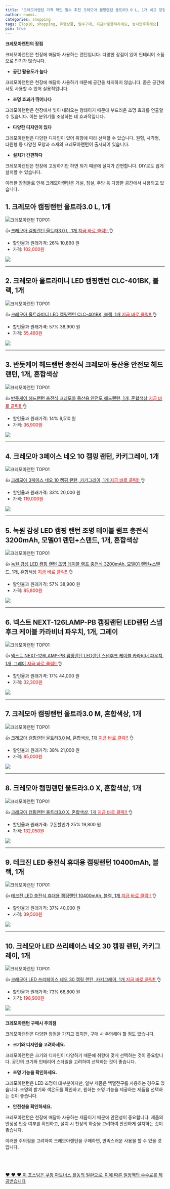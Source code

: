 ```yaml
---
title: "크레모아랜턴 가격 확인 필수 추천 크레모아 캠핑랜턴 울트라3.0 L, 1개 비교 장점 구매가이드"
author: eunmi.
categories: shopping
tags: [Top10, shopping, 유행상품, 필수구매, 지금바로클릭하세요, 놓치면후회해요]
pin: true
---
```

**크레모아랜턴의 장점**

크레모아랜턴은 천장에 매달아 사용하는 랜턴입니다. 다양한 장점이 있어 인테리어 소품으로 인기가 많습니다.

* **공간 활용도가 높다**

크레모아랜턴은 천장에 매달아 사용하기 때문에 공간을 차지하지 않습니다. 좁은 공간에서도 사용할 수 있어 실용적입니다.

* **조명 효과가 뛰어나다**

크레모아랜턴은 천장에서 빛이 내려오는 형태이기 때문에 부드러운 조명 효과를 연출할 수 있습니다. 이는 분위기를 조성하는 데 효과적입니다.

* **다양한 디자인이 있다**

크레모아랜턴은 다양한 디자인이 있어 취향에 따라 선택할 수 있습니다. 원형, 사각형, 타원형 등 다양한 모양과 소재의 크레모아랜턴이 출시되어 있습니다.

* **설치가 간편하다**

크레모아랜턴은 천장에 고정하기만 하면 되기 때문에 설치가 간편합니다. DIY로도 쉽게 설치할 수 있습니다.

이러한 장점들로 인해 크레모아랜턴은 거실, 침실, 주방 등 다양한 공간에서 사용되고 있습니다.

   

## 1. 크레모아 캠핑랜턴 울트라3.0 L, 1개

![크레모아랜턴 TOP01](https://thumbnail10.coupangcdn.com/thumbnails/remote/230x230ex/image/retail/images/2020/05/26/14/1/1c825759-1494-4319-93e8-e5389bcd0b80.jpg)


👍 [크레모아 캠핑랜턴 울트라3.0 L, 1개 <font color=red> 지금 바로 클릭!! </font> ](https://link.coupang.com/re/AFFSDP?lptag=AF3617701&subid=GithubCoopas&pageKey=1625396811&traceid=V0-153&itemId=2773056010&vendorItemId=70762875875) 👌 


- 할인율과 원래가격: 26%  10,890   원
- 가격: <span style='color:red'>102,000원</span>

[![](/discount_price.png)](https://link.coupang.com/re/AFFSDP?lptag=AF3617701&subid=GithubCoopas&pageKey=1625396811&traceid=V0-153&itemId=2773056010&vendorItemId=70762875875)

---


   

## 2. 크레모아 울트라미니 LED 캠핑랜턴 CLC-401BK, 블랙, 1개

![크레모아랜턴 TOP01](https://thumbnail6.coupangcdn.com/thumbnails/remote/230x230ex/image/rs_quotation_api/gxerohiv/9272e6cefcb849389fdc26bb20b9b356.jpg)


👍 [크레모아 울트라미니 LED 캠핑랜턴 CLC-401BK, 블랙, 1개 <font color=red> 지금 바로 클릭!! </font> ](https://link.coupang.com/re/AFFSDP?lptag=AF3617701&subid=GithubCoopas&pageKey=5002509278&traceid=V0-153&itemId=6688398056&vendorItemId=73982077539) 👌 


- 할인율과 원래가격: 57%  38,900   원
- 가격: <span style='color:red'>55,460원</span>

[![](/discount_price.png)](https://link.coupang.com/re/AFFSDP?lptag=AF3617701&subid=GithubCoopas&pageKey=5002509278&traceid=V0-153&itemId=6688398056&vendorItemId=73982077539)

---


   

## 3. 반듯케어 헤드랜턴 충전식 크레모아 등산용 안전모 헤드랜턴, 1개, 혼합색상

![크레모아랜턴 TOP01](https://thumbnail7.coupangcdn.com/thumbnails/remote/230x230ex/image/vendor_inventory/7be3/f204b65780cc23acb90a03189660285d6e79c20c2e4259ad3038aa9080be.png)


👍 [반듯케어 헤드랜턴 충전식 크레모아 등산용 안전모 헤드랜턴, 1개, 혼합색상 <font color=red> 지금 바로 클릭!! </font> ](https://link.coupang.com/re/AFFSDP?lptag=AF3617701&subid=GithubCoopas&pageKey=7670279903&traceid=V0-153&itemId=20459420850&vendorItemId=87422623804) 👌 


- 할인율과 원래가격: 14%  8,510   원
- 가격: <span style='color:red'>36,900원</span>

[![](/discount_price.png)](https://link.coupang.com/re/AFFSDP?lptag=AF3617701&subid=GithubCoopas&pageKey=7670279903&traceid=V0-153&itemId=20459420850&vendorItemId=87422623804)

---


   

## 4. 크레모아 3페이스 네오 10 캠핑 랜턴, 카키그레이, 1개

![크레모아랜턴 TOP01](https://thumbnail9.coupangcdn.com/thumbnails/remote/230x230ex/image/retail/images/2023/04/26/12/7/6d1bc70f-d9a4-4ecd-8804-02da86c3d2b5.jpg)


👍 [크레모아 3페이스 네오 10 캠핑 랜턴, 카키그레이, 1개 <font color=red> 지금 바로 클릭!! </font> ](https://link.coupang.com/re/AFFSDP?lptag=AF3617701&subid=GithubCoopas&pageKey=7294873246&traceid=V0-153&itemId=18653316536&vendorItemId=85788118998) 👌 


- 할인율과 원래가격: 33%  20,000   원
- 가격: <span style='color:red'>119,000원</span>

[![](/discount_price.png)](https://link.coupang.com/re/AFFSDP?lptag=AF3617701&subid=GithubCoopas&pageKey=7294873246&traceid=V0-153&itemId=18653316536&vendorItemId=85788118998)

---


   

## 5. 녹원 감성 LED 캠핑 랜턴 조명 테이블 램프 충전식 3200mAh, 모델01 랜턴+스탠드, 1개, 혼합색상

![크레모아랜턴 TOP01](https://thumbnail9.coupangcdn.com/thumbnails/remote/230x230ex/image/vendor_inventory/9a68/d037538b893e52ed670d223fd3508a7da4a39740081f8da9ac2f8d7c7d9e.jpg)


👍 [녹원 감성 LED 캠핑 랜턴 조명 테이블 램프 충전식 3200mAh, 모델01 랜턴+스탠드, 1개, 혼합색상 <font color=red> 지금 바로 클릭!! </font> ](https://link.coupang.com/re/AFFSDP?lptag=AF3617701&subid=GithubCoopas&pageKey=7587875883&traceid=V0-153&itemId=20044804838&vendorItemId=87695740383) 👌 


- 할인율과 원래가격: 57%  38,900   원
- 가격: <span style='color:red'>85,800원</span>

[![](/discount_price.png)](https://link.coupang.com/re/AFFSDP?lptag=AF3617701&subid=GithubCoopas&pageKey=7587875883&traceid=V0-153&itemId=20044804838&vendorItemId=87695740383)

---


   

## 6. 넥스트 NEXT-126LAMP-PB 캠핑랜턴 LED랜턴 스냅후크 케이블 카라비너 파우치, 1개, 그레이

![크레모아랜턴 TOP01](https://thumbnail7.coupangcdn.com/thumbnails/remote/230x230ex/image/vendor_inventory/e530/6e570af44e4af2056d8a02cef1cdc09c3b9f38afd28377fa288d6d1e6fe6.jpg)


👍 [넥스트 NEXT-126LAMP-PB 캠핑랜턴 LED랜턴 스냅후크 케이블 카라비너 파우치, 1개, 그레이 <font color=red> 지금 바로 클릭!! </font> ](https://link.coupang.com/re/AFFSDP?lptag=AF3617701&subid=GithubCoopas&pageKey=7038264021&traceid=V0-153&itemId=17397019594&vendorItemId=82877307769) 👌 


- 할인율과 원래가격: 17%  44,000   원
- 가격: <span style='color:red'>32,300원</span>

[![](/discount_price.png)](https://link.coupang.com/re/AFFSDP?lptag=AF3617701&subid=GithubCoopas&pageKey=7038264021&traceid=V0-153&itemId=17397019594&vendorItemId=82877307769)

---


   

## 7. 크레모아 캠핑랜턴 울트라3.0 M, 혼합색상, 1개

![크레모아랜턴 TOP01](https://thumbnail6.coupangcdn.com/thumbnails/remote/230x230ex/image/retail/images/2020/05/26/14/3/73a2248f-4a5a-49c1-8538-fa28c65f6712.jpg)


👍 [크레모아 캠핑랜턴 울트라3.0 M, 혼합색상, 1개 <font color=red> 지금 바로 클릭!! </font> ](https://link.coupang.com/re/AFFSDP?lptag=AF3617701&subid=GithubCoopas&pageKey=1625397011&traceid=V0-153&itemId=2773056169&vendorItemId=70762876051) 👌 


- 할인율과 원래가격: 38%  21,000   원
- 가격: <span style='color:red'>85,000원</span>

[![](/discount_price.png)](https://link.coupang.com/re/AFFSDP?lptag=AF3617701&subid=GithubCoopas&pageKey=1625397011&traceid=V0-153&itemId=2773056169&vendorItemId=70762876051)

---


   

## 8. 크레모아 캠핑랜턴 울트라3.0 X, 혼합색상, 1개

![크레모아랜턴 TOP01](https://thumbnail7.coupangcdn.com/thumbnails/remote/230x230ex/image/retail/images/2020/05/26/14/1/361f0458-e396-4675-838f-88cb613dc6b3.jpg)


👍 [크레모아 캠핑랜턴 울트라3.0 X, 혼합색상, 1개 <font color=red> 지금 바로 클릭!! </font> ](https://link.coupang.com/re/AFFSDP?lptag=AF3617701&subid=GithubCoopas&pageKey=1625396885&traceid=V0-153&itemId=2773056058&vendorItemId=70762875950) 👌 


- 할인율과 원래가격: 쿠폰할인가 25%  19,800   원
- 가격: <span style='color:red'>132,050원</span>

[![](/discount_price.png)](https://link.coupang.com/re/AFFSDP?lptag=AF3617701&subid=GithubCoopas&pageKey=1625396885&traceid=V0-153&itemId=2773056058&vendorItemId=70762875950)

---


   

## 9. 테크진 LED 충전식 휴대용 캠핑랜턴 10400mAh, 블랙, 1개

![크레모아랜턴 TOP01](https://thumbnail10.coupangcdn.com/thumbnails/remote/230x230ex/image/rs_quotation_api/dyigxfip/9fb536adb14e4389b202b70c39f5b4ce.jpg)


👍 [테크진 LED 충전식 휴대용 캠핑랜턴 10400mAh, 블랙, 1개 <font color=red> 지금 바로 클릭!! </font> ](https://link.coupang.com/re/AFFSDP?lptag=AF3617701&subid=GithubCoopas&pageKey=6341967081&traceid=V0-153&itemId=11212248876&vendorItemId=79529077029) 👌 


- 할인율과 원래가격: 37%  40,000   원
- 가격: <span style='color:red'>39,500원</span>

[![](/discount_price.png)](https://link.coupang.com/re/AFFSDP?lptag=AF3617701&subid=GithubCoopas&pageKey=6341967081&traceid=V0-153&itemId=11212248876&vendorItemId=79529077029)

---


   

## 10. 크레모아 LED 쓰리페이스 네오 30 캠핑 랜턴, 카키그레이, 1개

![크레모아랜턴 TOP01](https://thumbnail9.coupangcdn.com/thumbnails/remote/230x230ex/image/rs_quotation_api/3vwymum7/97af9b9c56bc43f287733e23e717d2dd.jpg)


👍 [크레모아 LED 쓰리페이스 네오 30 캠핑 랜턴, 카키그레이, 1개 <font color=red> 지금 바로 클릭!! </font> ](https://link.coupang.com/re/AFFSDP?lptag=AF3617701&subid=GithubCoopas&pageKey=6685386908&traceid=V0-153&itemId=15431200250&vendorItemId=82650881694) 👌 


- 할인율과 원래가격: 73%  68,800   원
- 가격: <span style='color:red'>198,900원</span>

[![](/discount_price.png)](https://link.coupang.com/re/AFFSDP?lptag=AF3617701&subid=GithubCoopas&pageKey=6685386908&traceid=V0-153&itemId=15431200250&vendorItemId=82650881694)

---
**크레모아랜턴 구매시 주의점**

크레모아랜턴은 다양한 장점을 가지고 있지만, 구매 시 주의해야 할 점도 있습니다.

* **크기와 디자인을 고려하세요.**

크레모아랜턴은 크기와 디자인이 다양하기 때문에 취향에 맞게 선택하는 것이 중요합니다. 공간의 크기와 인테리어 스타일을 고려하여 선택하는 것이 좋습니다.

* **조명 기능을 확인하세요.**

크레모아랜턴은 LED 조명이 대부분이지만, 일부 제품은 백열전구를 사용하는 경우도 있습니다. 조명의 밝기와 색온도를 확인하고, 원하는 조명 기능을 제공하는 제품을 선택하는 것이 좋습니다.

* **안전성을 확인하세요.**

크레모아랜턴은 천장에 매달아 사용하는 제품이기 때문에 안전성이 중요합니다. 제품의 안정성 인증 여부를 확인하고, 설치 시 천장의 하중을 고려하여 안전하게 설치하는 것이 좋습니다.

이러한 주의점을 고려하여 크레모아랜턴을 구매하면, 만족스러운 사용을 할 수 있을 것입니다.<br><br><br><br><br> [ ❤ ❤ ❤ 이 포스팅은 쿠팡 파트너스 활동의 일환으로, 이에 따른 일정액의 수수료를 제공받습니다](https://link.coupang.com/a/bcEFyh)